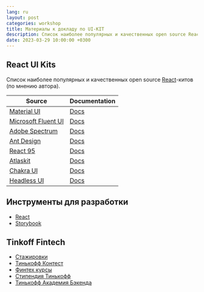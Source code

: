 ```yaml
---
lang: ru
layout: post
categories: workshop
title: Материалы к докладу по UI-KIT
description: Список наиболее популярных и качественных open source React-китов (по мнению автора).
date: 2023-03-29 10:00:00 +0300
---
```


## React UI Kits

Список наиболее популярных и качественных open source [React][react]-китов (по мнению автора).

| Source | Documentation |
| - | - |
| [Material UI](https://github.com/mui/material-ui) | [Docs](https://mui.com/) |
| [Microsoft Fluent UI](https://github.com/microsoft/fluentui) | [Docs](https://developer.microsoft.com/en-us/fluentui#/) |
| [Adobe Spectrum](https://github.com/adobe/react-spectrum) | [Docs](https://react-spectrum.adobe.com/) |
| [Ant Design](https://github.com/ant-design/ant-design) | [Docs](https://ant.design/) |
| [React 95](https://github.com/react95-io/React95) | [Docs](https://react95.io/) |
| [Atlaskit](https://bitbucket.org/atlassian/atlaskit-mk-2) | [Docs](https://atlaskit.atlassian.com) |
| [Chakra UI](https://github.com/chakra-ui/chakra-ui) | [Docs](https://chakra-ui.com) |
| [Headless UI](https://github.com/tailwindlabs/headlessui) | [Docs](https://headlessui.com/) |

## Инструменты для разработки

- [React][react]
- [Storybook](https://storybook.js.org/)

## Tinkoff Fintech

- [Стажировки](https://fintech.tinkoff.ru/start/)
- [Тинькофф Контест](https://fintech.tinkoff.ru/activities/contest/)
- [Финтех курсы](https://fintech.tinkoff.ru/study/)
- [Стипендия Тинькофф](https://fintech.tinkoff.ru/activities/scholarship/)
- [Тинькофф Академия Бэкенда](https://fintech.tinkoff.ru/academy/backend/)

[react]: https://react.dev/
